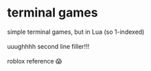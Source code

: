 # terminal games

simple terminal games, but in Lua (so 1-indexed)
</br>
</br>
uuughhhh second line filler!!!
</br>
</br>
roblox reference :scream:
